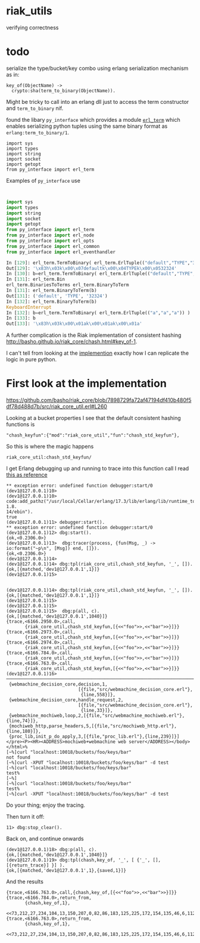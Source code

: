# riak_utils

verifying correctness

# todo 

serialize the type/bucket/key combo using erlang serialization mechanism as in:

```
key_of(ObjectName) ->         
  crypto:sha(term_to_binary(ObjectName)).
```

Might be tricky to call into an erlang dll just to access the term constructor and `term_to_binary` nif.

found the libary `py_interface` which provides a module [`erl_term`](https://github.com/skysbird/py_interface/blob/master/py_interface/erl_term.py) which enables serializing python tuples using the same binary format as `erlang:term_to_binary/1`.

```
import sys
import types
import string
import socket
import getopt
from py_interface import erl_term
```

Examples of `py_interface` use

```python


import sys
import types
import string
import socket
import getopt
from py_interface import erl_term
from py_interface import erl_node
from py_interface import erl_opts
from py_interface import erl_common
from py_interface import erl_eventhandler

In [129]: erl_term.TermToBinary( erl_term.ErlTuple(("default","TYPE","32324")) )
Out[129]: '\x83h\x03k\x00\x07defaultk\x00\x04TYPEk\x00\x0532324'
In [130]: b=erl_term.TermToBinary( erl_term.ErlTuple(("default","TYPE","32324")) )
In [131]: erl_term.Bin
erl_term.BinariesToTerms erl_term.BinaryToTerm
In [131]: erl_term.BinaryToTerm(b)
Out[131]: ('default', 'TYPE', '32324')
In [132]: erl_term.BinaryToTerm(b)
KeyboardInterrupt
In [132]: b=erl_term.TermToBinary( erl_term.ErlTuple(("a","a","a")) )
In [133]: b
Out[133]: '\x83h\x03k\x00\x01ak\x00\x01ak\x00\x01a'

```

A further complication is the Riak implementation of consistent hashing http://basho.github.io/riak_core/chash.html#key_of-1. 

I can't tell from looking at the [implemention](https://github.com/basho/riak_core/blob/ddab30a9f86c0e6566d788731ab2596a40e2729a/src/chash.erl) exactly how I can replicate the logic in pure python.

# First look at the implementation

https://github.com/basho/riak_core/blob/7898729fa72af47194df410b480f5df78d488d7b/src/riak_core_util.erl#L260

Looking at a bucket properties I see that the default consistent hashing functions is

    "chash_keyfun":{"mod":"riak_core_util","fun":"chash_std_keyfun"},

So this is where the magic happens

```
riak_core_util:chash_std_keyfun/
```

I get Erlang debugging up and running to trace into this function call I read [this as reference](http://blog.differentpla.net/blog/2014/05/08/debugging-erlang-with-a-remote-shell/)

```
** exception error: undefined function debugger:start/0
(dev1@127.0.0.1)10>
(dev1@127.0.0.1)10> code:add_pathz("/usr/local/Cellar/erlang/17.3/lib/erlang/lib/runtime_tools-1.8.
14/ebin").
true
(dev1@127.0.0.1)11> debugger:start().                                                              ** exception error: undefined function debugger:start/0
(dev1@127.0.0.1)12> dbg:start().
{ok,<0.2306.0>}
(dev1@127.0.0.1)13>  dbg:tracer(process, {fun(Msg, _) -> io:format("~p\n", [Msg]) end, []}).
{ok,<0.2306.0>}
(dev1@127.0.0.1)14>
(dev1@127.0.0.1)14> dbg:tpl(riak_core_util,chash_std_keyfun, '_', []).
{ok,[{matched,'dev1@127.0.0.1',1}]}
(dev1@127.0.0.1)15>


(dev1@127.0.0.1)14> dbg:tpl(riak_core_util,chash_std_keyfun, '_', []).
{ok,[{matched,'dev1@127.0.0.1',1}]}
(dev1@127.0.0.1)15>
(dev1@127.0.0.1)15>
(dev1@127.0.0.1)15>  dbg:p(all, c).
{ok,[{matched,'dev1@127.0.0.1',1040}]}
{trace,<6166.2950.0>,call,
       {riak_core_util,chash_std_keyfun,[{<<"foo">>,<<"bar">>}]}}
{trace,<6166.2973.0>,call,
       {riak_core_util,chash_std_keyfun,[{<<"foo">>,<<"bar">>}]}}
{trace,<6166.2974.0>,call,
       {riak_core_util,chash_std_keyfun,[{<<"foo">>,<<"bar">>}]}}
{trace,<6166.784.0>,call,
       {riak_core_util,chash_std_keyfun,[{<<"foo">>,<<"bar">>}]}}
{trace,<6166.763.0>,call,
       {riak_core_util,chash_std_keyfun,[{<<"foo">>,<<"bar">>}]}}
(dev1@127.0.0.1)16>
───────────────────────────────────────────────────────────────────────────────────────────────────
 {webmachine_decision_core,decision,1,
                           [{file,"src/webmachine_decision_core.erl"},
                            {line,558}]},
 {webmachine_decision_core,handle_request,2,
                           [{file,"src/webmachine_decision_core.erl"},
                            {line,33}]},
 {webmachine_mochiweb,loop,2,[{file,"src/webmachine_mochiweb.erl"},{line,74}]},
 {mochiweb_http,parse_headers,5,[{file,"src/mochiweb_http.erl"},{line,180}]},
 {proc_lib,init_p_do_apply,3,[{file,"proc_lib.erl"},{line,239}]}]</pre><P><HR><ADDRESS>mochiweb+webmachine web server</ADDRESS></body></html>%                                                        [~%]curl "localhost:10018/buckets/foo/keys/bar"
not found
[~%]curl -XPUT "localhost:10018/buckets/foo/keys/bar" -d test
[~%]curl "localhost:10018/buckets/foo/keys/bar"
test%                                                                                              [~%]
[~%]curl "localhost:10018/buckets/foo/keys/bar"
test%
[~%]curl -XPUT "localhost:10018/buckets/foo/keys/bar" -d test
```

Do your thing; enjoy the tracing.

Then turn it off:
```
11> dbg:stop_clear().
```

Back on, and continue onwards

```
(dev1@127.0.0.1)18> dbg:p(all, c).
{ok,[{matched,'dev1@127.0.0.1',1040}]}
(dev1@127.0.0.1)19> dbg:tpl(chash,key_of, '_', [ {'_', [], [{return_trace}] }] ).
{ok,[{matched,'dev1@127.0.0.1',1},{saved,1}]}
```

And the results

```
{trace,<6166.763.0>,call,{chash,key_of,[{<<"foo">>,<<"bar">>}]}}
{trace,<6166.784.0>,return_from,
       {chash,key_of,1},
       <<73,212,27,234,104,13,150,207,0,82,86,183,125,225,172,154,135,46,6,112>>}
{trace,<6166.763.0>,return_from,
       {chash,key_of,1},
       <<73,212,27,234,104,13,150,207,0,82,86,183,125,225,172,154,135,46,6,112>>}
```



